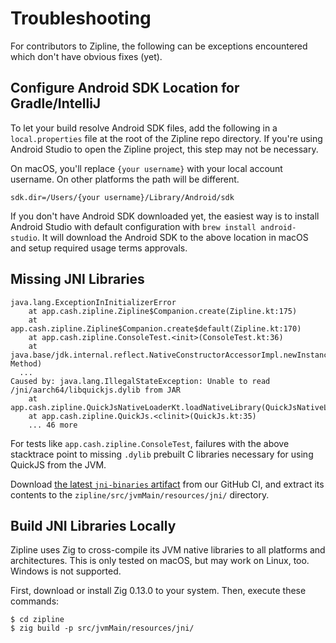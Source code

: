 # Troubleshooting

For contributors to Zipline, the following can be exceptions encountered which don't have obvious fixes (yet).

## Configure Android SDK Location for Gradle/IntelliJ

To let your build resolve Android SDK files, add the following in a `local.properties` file at the root of the Zipline repo directory. If you're using Android Studio to open the Zipline project, this step may not be necessary.

On macOS, you'll replace `{your username}` with your local account username. On other platforms the path will be different.

```
sdk.dir=/Users/{your username}/Library/Android/sdk
```

If you don't have Android SDK downloaded yet, the easiest way is to install Android Studio with default configuration with `brew install android-studio`. It will download the Android SDK to the above location in macOS and setup required usage terms approvals.

## Missing JNI Libraries

```
java.lang.ExceptionInInitializerError
	at app.cash.zipline.Zipline$Companion.create(Zipline.kt:175)
	at app.cash.zipline.Zipline$Companion.create$default(Zipline.kt:170)
	at app.cash.zipline.ConsoleTest.<init>(ConsoleTest.kt:36)
	at java.base/jdk.internal.reflect.NativeConstructorAccessorImpl.newInstance0(Native Method)
  ...
Caused by: java.lang.IllegalStateException: Unable to read /jni/aarch64/libquickjs.dylib from JAR
	at app.cash.zipline.QuickJsNativeLoaderKt.loadNativeLibrary(QuickJsNativeLoader.kt:36)
	at app.cash.zipline.QuickJs.<clinit>(QuickJs.kt:35)
	... 46 more
```

For tests like `app.cash.zipline.ConsoleTest`, failures with the above stacktrace point to missing `.dylib` prebuilt C libraries necessary for using QuickJS from the JVM.

Download [the latest `jni-binaries` artifact](https://nightly.link/cashapp/zipline/workflows/build.yaml/trunk/jni-binaries.zip) from our GitHub CI, and extract its contents to the `zipline/src/jvmMain/resources/jni/` directory.

## Build JNI Libraries Locally

Zipline uses Zig to cross-compile its JVM native libraries to all platforms and architectures.
This is only tested on macOS, but may work on Linux, too. Windows is not supported.

First, download or install Zig 0.13.0 to your system.
Then, execute these commands:

```
$ cd zipline
$ zig build -p src/jvmMain/resources/jni/
```
